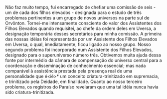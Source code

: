 ﻿Não faz muito tempo, fui encarregado de chefiar uma comissão de seis - um de cada dos filhos elevados - designada para o estudo de três problemas pertinentes a um grupo de novos universos na parte sul de Orvônton. Tornei-me intensamente consciente do valor dos Assistentes dos Filhos Elevados quando requisitei, ao chefe da ordem deles em Uversa, a designação temporária desses secretários para minha comissão. A primeira das nossas idéias foi representada por um Assistente dos Filhos Elevados em Uversa, o qual, imediatamente, ficou ligado ao nosso grupo. Nosso segundo problema foi incorporado num Assistente dos Filhos Elevados, designado para o superuniverso número três. Obtivemos muita ajuda dessa fonte por intermédio da câmara de compensação do universo central para a coordenação e disseminação de conhecimento essencial; mas nada comparável à assistência prestada pela presença real de uma personalidade que é<ié>* um conceito criatura-trinitizado em supremacia, e trinitizado pela Deidade, em finalidade. Quanto ao nosso terceiro problema, os registros do Paraíso revelaram que uma tal idéia nunca havia sido criatura-trinitizada.